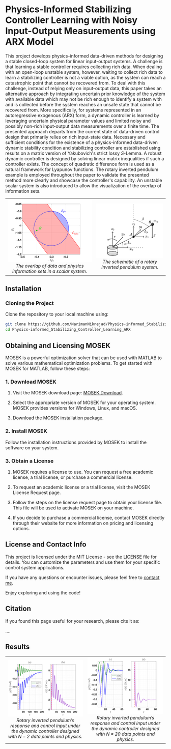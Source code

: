 # Physics-Informed Stabilizing Controller Learning with Noisy Input-Output Measurements using ARX Model

This project develops physics-informed data-driven methods for designing a stable closed-loop system for linear input-output systems. A challenge is that learning a stable controller requires collecting rich data. When dealing with an open-loop unstable system, however, waiting to collect rich data to learn a stabilizing controller is not a viable option, as the system can reach a catastrophic point that cannot be recovered from. To deal with this challenge, instead of relying only on input-output data, this paper takes an alternative approach by integrating uncertain prior knowledge of the system with available data which may not be rich enough to identify a system with and is collected before the system reaches an unsafe state that cannot be recovered from. More specifically, for systems represented in an autoregressive exogenous (ARX) form, a dynamic controller is learned by leveraging uncertain physical parameter values and limited noisy and possibly non-rich input-output data measurements over a finite time. The presented approach departs from the current state of data-driven control design that primarily relies on rich input-state data.  Necessary and sufficient conditions for the existence of a physics-informed data-driven dynamic stability condition and stabilizing controller are established using results on a matrix version of Yakubovich's strict lossy ${S}$-Lemma. A robust dynamic controller is designed by solving linear matrix inequalities if such a controller exists. The concept of quadratic difference form is used as a natural framework for Lyapunov functions. The rotary inverted pendulum example is employed throughout the paper to validate the presented method more clearly and showcase the controller's capability. An unstable scalar system is also introduced to allow the visualization of the overlap of information sets.

<center>
  <table>
    <tr>
      <td align="center">
        <img src="overlap.png" alt="overlap of data and physics in a scalar system" style="width: 300px;">
        <br>
        <em>The overlap of data and physics information sets in a scalar system.</em>
      </td>
      <td align="center">
        <img src="rotary_pendulum.png" alt="schematic of a rotary inverted pendulum system" style="width: 300px;">
        <br>
        <em>The schematic of a rotary inverted pendulum system.</em>
      </td>
    </tr>
  </table>
</center>

## Installation

### Cloning the Project

Clone the repository to your local machine using:

```bash
git clone https://github.com/NarimanNiknejad/Physics-informed_Stabilizing_Controller_Learning_ARX.git
cd Physics-informed_Stabilizing_Controller_Learning_ARX
```

## Obtaining and Licensing MOSEK 

MOSEK is a powerful optimization solver that can be used with MATLAB to solve various mathematical optimization problems. To get started with MOSEK for MATLAB, follow these steps:

### 1. Download MOSEK

1. Visit the MOSEK download page: [MOSEK Download](https://www.mosek.com/downloads/).

2. Select the appropriate version of MOSEK for your operating system. MOSEK provides versions for Windows, Linux, and macOS.

3. Download the MOSEK installation package.

### 2. Install MOSEK

Follow the installation instructions provided by MOSEK to install the software on your system.

### 3. Obtain a License

1. MOSEK requires a license to use. You can request a free academic license, a trial license, or purchase a commercial license.

2. To request an academic license or a trial license, visit the MOSEK License Request page.

3. Follow the steps on the license request page to obtain your license file. This file will be used to activate MOSEK on your machine.

4. If you decide to purchase a commercial license, contact MOSEK directly through their website for more information on pricing and licensing options.

## License and Contact Info

This project is licensed under the MIT License - see the [LICENSE](LICENSE) file for details. You can customize the parameters and use them for your specific control system applications.

If you have any questions or encounter issues, please feel free to [contact me](mailto:niknejad@msu.edu).

Enjoy exploring and using the code!

## Citation
If you found this page useful for your research, please cite it as:

....

## Results


<center>
  <table>
    <tr>
      <td align="center">
        <img src="N_2_IP.png" alt="Two data-points" style="width: 300px;">
        <br>
        <em> Rotary inverted pendulum’s response and control input under the dynamic controller designed
with N = 2 data points and physics.</em>
      </td>
      <td align="center">
        <img src="N_20_IP.png" alt="Twenty data-points" style="width: 300px;">
        <br>
        <em>Rotary inverted pendulum’s response and control input under the dynamic controller designed
with N = 20 data points and physics.</em>
      </td>
    </tr>
  </table>
</center>


